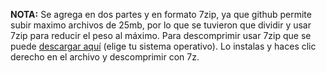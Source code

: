 **NOTA:** Se agrega en dos partes y en formato 7zip, ya que github permite subir maximo archivos de 25mb, por lo que se tuvieron que dividir y usar 7zip para reducir el peso al máximo.
Para descomprimir usar 7zip que se puede [descargar aquí](https://www.7-zip.org/download.html) (elige tu sistema operativo).
Lo instalas y haces clic derecho en el archivo y descomprimir con 7z.
